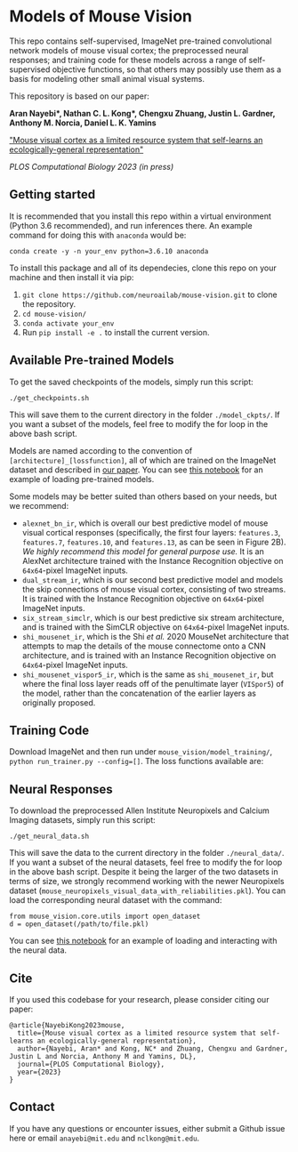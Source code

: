 # Models of Mouse Vision
This repo contains self-supervised, ImageNet pre-trained convolutional network models of mouse visual cortex; the preprocessed neural responses; and training code for these models across a range of self-supervised objective functions, so that others may possibly use them as a basis for modeling other small animal visual systems.

This repository is based on our paper:

**Aran Nayebi\*, Nathan C. L. Kong\*, Chengxu Zhuang, Justin L. Gardner, Anthony M. Norcia, Daniel L. K. Yamins**

["Mouse visual cortex as a limited resource system that self-learns an ecologically-general representation"](https://www.biorxiv.org/content/10.1101/2021.06.16.448730)

*PLOS Computational Biology 2023 (in press)*

## Getting started
It is recommended that you install this repo within a virtual environment (Python 3.6 recommended), and run inferences there.
An example command for doing this with `anaconda` would be:
```
conda create -y -n your_env python=3.6.10 anaconda
```
To install this package and all of its dependecies, clone this repo on your machine and then install it via pip:
1. `git clone https://github.com/neuroailab/mouse-vision.git` to clone the repository.
2. `cd mouse-vision/`
3. `conda activate your_env`
4. Run `pip install -e .` to install the current version.

## Available Pre-trained Models
To get the saved checkpoints of the models, simply run this script:
```
./get_checkpoints.sh
```
This will save them to the current directory in the folder `./model_ckpts/`.
If you want a subset of the models, feel free to modify the for loop in the above bash script.

Models are named according to the convention of `[architecture]_[lossfunction]`, all of which are trained on the ImageNet dataset and described in [our paper](https://www.biorxiv.org/content/10.1101/2021.06.16.448730).
You can see [this notebook](https://github.com/neuroailab/mouse-vision/blob/main/Loading%20model%20weights.ipynb) for an example of loading pre-trained models.

Some models may be better suited than others based on your needs, but we recommend: 
- `alexnet_bn_ir`, which is overall our best predictive model of mouse visual cortical responses (specifically, the first four layers: `features.3`, `features.7`, `features.10`, and `features.13`, as can be seen in Figure 2B).
*We highly recommend this model for general purpose use.*
It is an AlexNet architecture trained with the Instance Recognition objective on `64x64`-pixel ImageNet inputs.
- `dual_stream_ir`, which is our second best predictive model and models the skip connections of mouse visual cortex, consisting of two streams.
It is trained with the Instance Recognition objective on `64x64`-pixel ImageNet inputs.
- `six_stream_simclr`, which is our best predictive six stream architecture, and is trained with the SimCLR objective on `64x64`-pixel ImageNet inputs.
- `shi_mousenet_ir`, which is the Shi *et al.* 2020 MouseNet architecture that attempts to map the details of the mouse connectome onto a CNN architecture, and is trained with an Instance Recognition objective on `64x64`-pixel ImageNet inputs.
- `shi_mousenet_vispor5_ir`, which is the same as `shi_mousenet_ir`, but where the final loss layer reads off of the penultimate layer (`VISpor5`) of the model, rather than the concatenation of the earlier layers as originally proposed.

## Training Code
Download ImageNet and then run under `mouse_vision/model_training/`,
`python run_trainer.py --config=[]`.
The loss functions available are:

## Neural Responses
To download the preprocessed Allen Institute Neuropixels and Calcium Imaging datasets, simply run this script:
```
./get_neural_data.sh
```
This will save the data to the current directory in the folder `./neural_data/`.
If you want a subset of the neural datasets, feel free to modify the for loop in the above bash script.
Despite it being the larger of the two datasets in terms of size, we strongly recommend working with the newer Neuropixels dataset (`mouse_neuropixels_visual_data_with_reliabilities.pkl`).
You can load the corresponding neural dataset with the command:
```
from mouse_vision.core.utils import open_dataset
d = open_dataset(/path/to/file.pkl)
```
You can see [this notebook](https://github.com/neuroailab/mouse-vision/blob/main/Loading%20neural%20data.ipynb) for an example of loading and interacting with the neural data.

## Cite
If you used this codebase for your research, please consider citing our paper:
```
@article{NayebiKong2023mouse,
  title={Mouse visual cortex as a limited resource system that self-learns an ecologically-general representation},
  author={Nayebi, Aran* and Kong, NC* and Zhuang, Chengxu and Gardner, Justin L and Norcia, Anthony M and Yamins, DL},
  journal={PLOS Computational Biology},
  year={2023}
}
```

## Contact
If you have any questions or encounter issues, either submit a Github issue here or email `anayebi@mit.edu` and `nclkong@mit.edu`.
